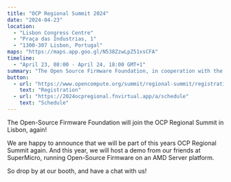 ```yaml
---
title: "OCP Regional Summit 2024"
date: "2024-04-23"
location:
  - "Lisbon Congress Centre"
  - "Praça das Industrias, 1"
  - "1300-307 Lisbon, Portugal"
maps: "https://maps.app.goo.gl/N538ZzwLpZ51xsCFA"
timeline:
  - "April 23, 08:00 - April 24, 18:00 GMT+1"
summary: "The Open Source Firmware Foundation, in cooperation with the Open Compute Project will join the OCP Regional Summit in Lisbon! More information to follow soon!"
button:
  - url: "https://www.opencompute.org/summit/regional-summit/registration"
    text: "Registration"
  - url: "https://2024ocpregional.fnvirtual.app/a/schedule"
    text: "Schedule"
---
```


The Open-Source Firmware Foundation will join the OCP Regional Summit in Lisbon, again!

We are happy to announce that we will be part of this years OCP Regional Summit again. And this year, we will host a
demo from our friends at SuperMicro, running Open-Source Firmware on an AMD Server platform.

So drop by at our booth, and have a chat with us!